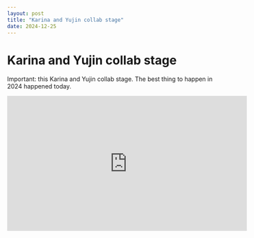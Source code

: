 ```yaml
---
layout: post
title: "Karina and Yujin collab stage"
date: 2024-12-25
---
```


# Karina and Yujin collab stage

Important: this Karina and Yujin collab stage. The best thing to happen in 2024 happened today.

<iframe width="560" height="315" src="https://www.youtube.com/embed/MmONqKigHEs?si=MF0CYQMy8DTCcaLz" title="YouTube video player" frameborder="0" allow="accelerometer; autoplay; clipboard-write; encrypted-media; gyroscope; picture-in-picture; web-share" referrerpolicy="strict-origin-when-cross-origin" allowfullscreen></iframe>
